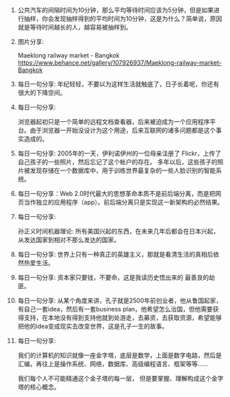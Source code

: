 1. 公共汽车的间隔时间为10分钟，那么平均等待时间应该为5分钟，但是如果进行抽样，你会发现抽样得到的平均时间为10分钟，这是为什么？简单说，原因就是等待时间越长的人，越容易被抽样到。

2. 图片分享:

   Maeklong railway market - Bangkok
   https://www.behance.net/gallery/107926937/Maeklong-railway-market-Bangkok
   
3. 每日一句分享:
   年纪轻轻，不要以为这样生活就触底了，日子长着呢，你还有很大的下降空间。
   
4. 每日一句分享:

   浏览器起初只是一个简单的远程文档查看器，后来被迫成为一个应用程序平台。由于浏览器一开始没设计为这个用途，后来互联网的诸多问题都是这个事实造成的。
   
5. 每日一句分享:
   2005年的一天，伊利诺伊州的一位母亲注册了 Flickr，上传了自己孩子的一些照片，然后忘记了这个帐户的存在。
   多年以后，这些孩子的照片被发现存储在一个数据库中，用于训练世界最复杂的一些人脸识别的智能系统。
   
6. 每日一句分享：Web 2.0时代最大的思想革命本质不是前后端分离，而是把网页当作独立的应用程序（app）。前后端分离只是实现这一新架构的必然结果。

7. 每日一句分享:

   孙正义时间机器理论: 所有美国兴起的东西，在未来几年后都会在日本兴起，从发达国家到相对不那么发达的国家。
   
8. 每日一句分享: 世界上只有一种真正的英雄主义，那就是看清生活的真相后依然热爱生活。

9. 每日一句分享: 资本家只要钱，不要命，这是我读历史悟出来的 最善良的劫匪。

10. 每日一句分享: 
    从某个角度来讲，孔子就是2500年前创业者，他从鲁国起家，有自己一套idea，然后有一套business plan，他希望怎么治国，但他需要获得支持，在本地没有得到支持他就到处游走，去募资，去获取资源，希望能够把他的idea变成现实去改变世界，这是孔子一生的故事。
    
11. 每日一句分享:

    我们的计算机的知识就像一座金字塔，底层是数学，上面是数字电路，然后是汇编，再往上是操作系统、网络，数据库、高级编程语言、框架等等......

    我们每个人不可能精通这个金子塔的每一层， 但是要掌握、理解构成这个金字塔的核心概念。